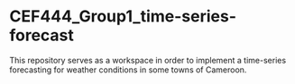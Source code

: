 # CEF444_Group1_time-series-forecast
This repository serves as a workspace in order to implement a time-series forecasting for weather conditions in some towns of Cameroon.
